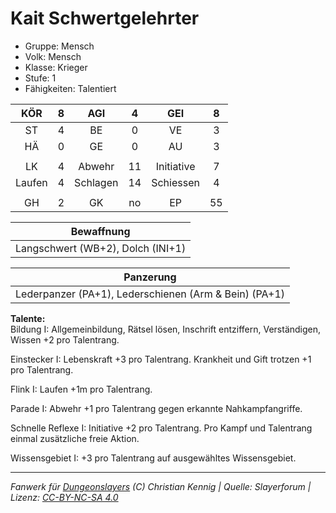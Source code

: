 # Kait Schwertgelehrter  
- Gruppe: Mensch  
- Volk: Mensch  
- Klasse: Krieger  
- Stufe: 1  
- Fähigkeiten: Talentiert  


| KÖR | 8 | AGI | 4 | GEI | 8 |
| :-: | :-: | :-: | :-: | :-: | :-: |
| ST | 4 | BE | 0 | VE | 3 |
| HÄ | 0 | GE | 0 | AU | 3 |
|  |
| LK | 4 | Abwehr | 11 | Initiative | 7 |
| Laufen | 4 | Schlagen | 14 | Schiessen | 4 |
|  |
| GH | 2 | GK | no | EP | 55 |

| Bewaffnung |
| --- |
| Langschwert (WB+2), Dolch (INI+1) |


| Panzerung |
| --- |
| Lederpanzer (PA+1), Lederschienen (Arm & Bein) (PA+1) |


**Talente:**  
Bildung I: Allgemeinbildung, Rätsel lösen, Inschrift entziffern, Verständigen, Wissen +2 pro Talentrang.

Einstecker I: Lebenskraft +3 pro Talentrang. Krankheit und Gift trotzen +1 pro Talentrang.

Flink I: Laufen +1m pro Talentrang.

Parade I: Abwehr +1 pro Talentrang gegen erkannte Nahkampfangriffe.

Schnelle Reflexe I: Initiative +2 pro Talentrang. Pro Kampf und Talentrang einmal zusätzliche freie Aktion.

Wissensgebiet I: +3 pro Talentrang auf ausgewähltes Wissensgebiet.





___
*Fanwerk für [Dungeonslayers](https://www.dungeonslayers.net/) (C) Christian Kennig | Quelle: Slayerforum | Lizenz: [CC-BY-NC-SA 4.0](https://creativecommons.org/licenses/by-nc-sa/4.0/deed.de)*